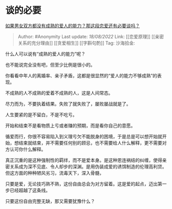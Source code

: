 # 谈的必要
[如果男女双方都没有成熟的爱人的能力？那这段恋爱还有必要谈吗？](https://www.zhihu.com/question/548219694/answer/2625442864)

> Author: #Anonymity
> Last update: *18/08/2022*
> Link: [[恋爱原理]] [[亲密关系的充分理由]] [[贪爱相生]] [[字斟句酌]]
> Tag:
> 沙海拾金:

什么人可以说有“成熟的爱人的能力”呢？

也不能说完全没有吧，但至少比例是很小的。

你看看中年人的离婚率、亲子矛盾，这都是很显然的“爱人的能力不够成熟”的表现。

不成熟的人不成熟的爱着不成熟的人，这是人间常态。

尽力而为，不要执着结果。失败了就失败了，屡败屡战就是了。

人生要紧的是不留白，不是不吃亏。

开始和结束不是看物质上亏或者赚的预期，而是看你自己的意愿。

循爱而行，你很不容易陷入到义理亏欠不能脱身的困境，于是总是可以想开始就开始，想结束就结束，并不需要任何别的顾忌，也不需要给人什么解释，更不需要对方认可你什么解释。

真正沉重的是这种强制性的羁绊，而不是爱本身。是这种恩连祸结的纠缠，使得亲密关系成为深不见底、令人却步的深渊。是用伪装成爱的诱饵制造的伦理高利贷。但这方面的种种陋风劣习，流毒天下，深入骨髓，

只要是爱，无论技巧熟不熟，这份自由总会为对方留着。这是爱的起点，迈出第一步已经超越了这条线。

只要这份自由完整无缺，那又需要犹豫什么？

